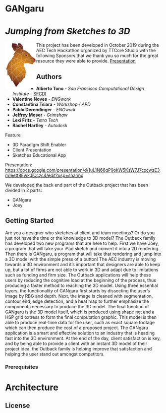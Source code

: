 # GANgaru
*Jumping from Sketches to 3D*
=====================================================

<img src="kanganru.png" align="left" width="100" height="150" />

This project has been developed in October 2019 during the AEC Tech Hackathon organized by TTCore Studio with the following Sponsors that we thank you so much for the great resource they were able to provide. 
[Presentation](https://docs.google.com/presentation/d/1PY0RU9T0NnZnrGIihKm32UpJGw9H2y3DOEGgaJlzG2o/edit?ts=5dab4ee7#slide=id.g640068be55_0_5)



## Authors
* **Alberto Tono** - *San Francisco Computational Design Institute* - [SFCDI](https://www.sfcdi.org)
* **Valentine Noves** - *ENGwork* 
* **Constantina Tsiara** - *Workshop / APD* 
* **Pablo Derendinger** - *ENGwork*
* **Jeffrey Moser** - *Grimshaw*
* **Lexi Fritz** - *Tetra Tech*
* **Rachel Hartley** - *Autodesk*

Feature
* 3D Paradigm Shift Enabler
* Client Presentation
* Sketches Educational App


Presentation: 
https://docs.google.com/presentation/d/1uL1N66qP9okW5KsW7J7cxcwzE3m1eett8EwkJiCczc4/edit?usp=sharing


We developed the back end part of the Outback project that has been divided in 2 parts: 

* GANgaru
* Joey


## Getting Started

Are you a designer who sketches at client and team meetings? Or do you just not have the time or the knowledge to 3D model? The Outback family has developed two new programs that are here to help. First we have Joey, a program that will take your iPad sketch and convert it into a 2D rendering. Then there is GANgaru, a program that will take that rendering and jump into a 3D model with the simple press of a button!
The AEC industry is moving towards a 3D environment and it’s important that designers are able to keep up, but a lot of firms are not able to work in 3D and adapt due to limitations such as funding and firm size. The Outback applications will help these users by reducing the cognitive load at the beginning of the process, thus producing a faster method to reaching the 3D model. Using three essential layers, the functionality of GANgaru first starts by dissecting the user’s image by RBG and depth. Next, the image is cleaned with segmentation, contour end, edge detection, and a heat map to further emphasize the components necessary to produce the 3D model. The final function of GANgaru is the 3D model itself, which is produced using shape net and a HSP grid oxtress to form the final computation graphic. This model is then able to produce real-time data for the user, such as exact square footage which can then produce the cost of a proposed project.
The GANgaru application is a smart and effective solution to an industry that is heading fast into the 3D environment. At the end of the day, client satisfaction is key, and by being able to provide a client with an instant 3D model of their project idea, the Outback family is helping improve that satisfaction and helping the user stand out amongst competitors.



### Prerequisites





# Architecture



## License



